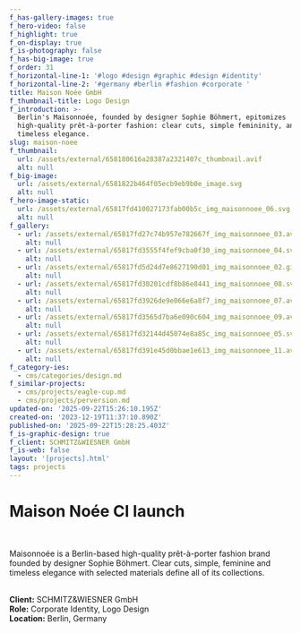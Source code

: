```yaml
---
f_has-gallery-images: true
f_hero-video: false
f_highlight: true
f_on-display: true
f_is-photography: false
f_has-big-image: true
f_order: 31
f_horizontal-line-1: '#logo #design #graphic #design #identity'
f_horizontal-line-2: '#germany #berlin #fashion #corporate '
title: Maison Noée GmbH
f_thumbnail-title: Logo Design
f_introduction: >-
  Berlin's Maisonnoée, founded by designer Sophie Böhmert, epitomizes
  high-quality prêt-à-porter fashion: clear cuts, simple femininity, and
  timeless elegance.
slug: maison-noee
f_thumbnail:
  url: /assets/external/658180616a28387a2321407c_thumbnail.avif
  alt: null
f_big-image:
  url: /assets/external/6581822b464f05ecb9eb9b0e_image.svg
  alt: null
f_hero-image-static:
  url: /assets/external/65817fd410027173fab00b5c_img_maisonnoee_06.svg
  alt: null
f_gallery:
  - url: /assets/external/65817fd27c74b957e782667f_img_maisonnoee_03.avif
    alt: null
  - url: /assets/external/65817fd3555f4fef9cba0f30_img_maisonnoee_04.svg
    alt: null
  - url: /assets/external/65817fd5d24d7e8627190d01_img_maisonnoee_02.gif
    alt: null
  - url: /assets/external/65817fd30201cdf8b86e8441_img_maisonnoee_08.svg
    alt: null
  - url: /assets/external/65817fd3926de9e066e6a8f7_img_maisonnoee_07.avif
    alt: null
  - url: /assets/external/65817fd3565d7ba6e090c604_img_maisonnoee_09.avif
    alt: null
  - url: /assets/external/65817fd32144d45074e8a85c_img_maisonnoee_05.svg
    alt: null
  - url: /assets/external/65817fd391e45d0bbae1e613_img_maisonnoee_11.avif
    alt: null
f_category-ies:
  - cms/categories/design.md
f_similar-projects:
  - cms/projects/eagle-cup.md
  - cms/projects/perversion.md
updated-on: '2025-09-22T15:26:10.195Z'
created-on: '2023-12-19T11:37:10.890Z'
published-on: '2025-09-22T15:28:25.403Z'
f_is-graphic-design: true
f_client: SCHMITZ&WIESNER GmbH
f_is-web: false
layout: '[projects].html'
tags: projects
---
```


Maison Noée CI launch
=====================

‍

Maisonnoée is a Berlin-based high-quality prêt-à-porter fashion brand founded by designer Sophie Böhmert. Clear cuts, simple, feminine and timeless elegance with selected materials define all of its collections.

‍  
**Client:** SCHMITZ&WIESNER GmbH  
**Role:** Corporate Identity, Logo Design  
**Location:** Berlin, Germany
